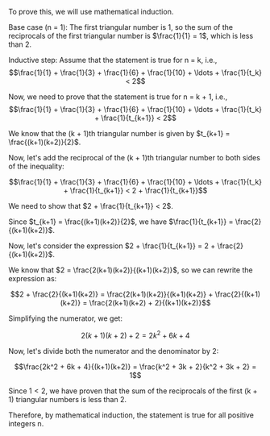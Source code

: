  To prove this, we will use mathematical induction.

Base case (n = 1):
The first triangular number is 1, so the sum of the reciprocals of the first triangular number is $\frac{1}{1} = 1$, which is less than 2.

Inductive step:
Assume that the statement is true for n = k, i.e.,
$$\frac{1}{1} + \frac{1}{3} + \frac{1}{6} + \frac{1}{10} + \ldots + \frac{1}{t_k} < 2$$

Now, we need to prove that the statement is true for n = k + 1, i.e.,
$$\frac{1}{1} + \frac{1}{3} + \frac{1}{6} + \frac{1}{10} + \ldots + \frac{1}{t_k} + \frac{1}{t_{k+1}} < 2$$

We know that the (k + 1)th triangular number is given by $t_{k+1} = \frac{(k+1)(k+2)}{2}$.

Now, let's add the reciprocal of the (k + 1)th triangular number to both sides of the inequality:

$$\frac{1}{1} + \frac{1}{3} + \frac{1}{6} + \frac{1}{10} + \ldots + \frac{1}{t_k} + \frac{1}{t_{k+1}} < 2 + \frac{1}{t_{k+1}}$$

We need to show that $2 + \frac{1}{t_{k+1}} < 2$.

Since $t_{k+1} = \frac{(k+1)(k+2)}{2}$, we have $\frac{1}{t_{k+1}} = \frac{2}{(k+1)(k+2)}$.

Now, let's consider the expression $2 + \frac{1}{t_{k+1}} = 2 + \frac{2}{(k+1)(k+2)}$.

We know that $2 = \frac{2(k+1)(k+2)}{(k+1)(k+2)}$, so we can rewrite the expression as:

$$2 + \frac{2}{(k+1)(k+2)} = \frac{2(k+1)(k+2)}{(k+1)(k+2)} + \frac{2}{(k+1)(k+2)} = \frac{2(k+1)(k+2) + 2}{(k+1)(k+2)}$$

Simplifying the numerator, we get:

$$2(k+1)(k+2) + 2 = 2k^2 + 6k + 4$$

Now, let's divide both the numerator and the denominator by 2:

$$\frac{2k^2 + 6k + 4}{(k+1)(k+2)} = \frac{k^2 + 3k + 2}{k^2 + 3k + 2} = 1$$

Since $1 < 2$, we have proven that the sum of the reciprocals of the first (k + 1) triangular numbers is less than 2.

Therefore, by mathematical induction, the statement is true for all positive integers n.